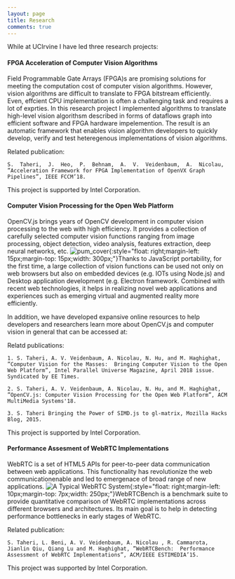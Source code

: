 ```yaml
---
layout: page
title: Research
comments: true
---
```


While at UCIrvine I have led three research projects:

#### FPGA Acceleration of Computer Vision Algorithms
Field Programmable Gate Arrays (FPGA)s are promising solutions for meeting the computation cost of computer vision algorithms. However, vision algorithms are difficult to translate to FPGA bitstream efficiently. Even, effcient CPU implementation is often a challenging task and requires a lot of exprties. In this research project I implemented algorithms to translate high-level vision algorithsm described in forms of dataflows graph into efficient software and FPGA hardware impelemention. The result is an automatic framework that enables vision algorithm developers to quickly develop, verify and test heteregenous implementations of vision algorithms.

Related publication:

```
S.  Taheri,  J.  Heo,  P.  Behnam,  A.  V.  Veidenbaum,  A.  Nicolau,  ”Acceleration Framework for FPGA Implementation of OpenVX Graph Pipelines”, IEEE FCCM’18.
```

This project is supported by Intel Corporation.


#### Computer Vision Processing for the Open Web Platform

OpenCV.js brings years of OpenCV development in computer vision processing to the web with high efficiency. It provides a collection of carefully selected computer vision functions ranging from image processing, object detection, video analysis, features extraction, deep neural networks, etc. ![pum_cover]({{site.url}}/assets/pum_32_cover.png){:style="float: right;margin-left: 15px;margin-top: 15px;width: 300px;"}Thanks to JavaScript portability, for the first time, a large collection of vision functions can be used not only on web browsers but also on embedded devices (e.g. IOTs using Node.js) and Desktop application development (e.g. Electron framework. Combined with recent web technologies, it helps in realizing novel web applications and experiences such as emerging virtual and augmented reality more efficiently.



In addition, we have developed expansive online resources to help developers and researchers learn more about OpenCV.js and computer vision in general that can be accessed at:


<!-- 
OpenCV.js documentation and tutorials
OpenCV.js demos
OpenCV.js can also be used in Node.js based environments. It is published on NPM. -->



Relatd publications:

```
1. S. Taheri, A. V. Veidenbaum, A. Nicolau, N. Hu, and M. Haghighat, ”Computer Vision for the Masses:  Bringing Computer Vision to the Open Web Platform”, Intel Parallel Universe Magazine, April 2018 issue. Syndicated by EE Times.

2. S. Taheri, A. V. Veidenbaum, A. Nicolau, N. Hu, and M. Haghighat, ”OpenCV.js: Computer Vision Processing for the Open Web Platform”, ACM MultiMedia Systems'18.

3. S. Taheri Bringing the Power of SIMD.js to gl-matrix, Mozilla Hacks Blog, 2015.
```
This project is supported by Intel Corporation.

#### Performance Assesment of WebRTC Implementations
WebRTC is a set of HTML5 APIs for peer-to-peer data communication between web applications. This functionality has revolutionize the web communicationenable and led to emergenace of broad range of new applications. ![A Typical WebRTC System]({{site.url}}/img/webrtcsys.png){:style="float: right;margin-left: 10px;margin-top: 7px;width: 250px;"}WebRTCBench is a benchmark suite to provide quantitative comparison of WebRTC implementations across different browsers and architectures. Its main goal is to help in detecting performance bottlenecks in early stages of WebRTC.

Related publication:

```
S. Taheri, L. Beni, A. V. Veidenbaum, A. Nicolau , R. Cammarota, Jianlin Qiu, Qiang Lu and M. Haghighat, ”WebRTCBench:  Performance Assessment of WebRTC Implementations”, ACM/IEEE ESTIMEDIA’15.
```

This project was supported by Intel Corporation.


